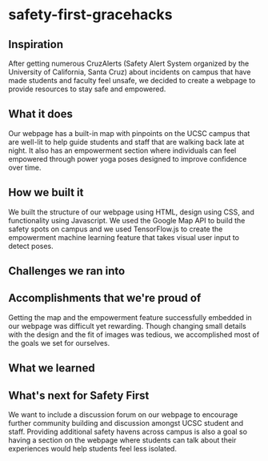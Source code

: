# safety-first-gracehacks

## Inspiration
After getting numerous CruzAlerts (Safety Alert System organized by the University of California, Santa Cruz) about incidents on campus that have made students and faculty feel unsafe, we decided to create a webpage to provide resources to stay safe and empowered. 

## What it does
Our webpage has a built-in map with pinpoints on the UCSC campus that are well-lit to help guide students and staff that are walking back late at night. It also has an empowerment section where individuals can feel empowered through power yoga poses designed to improve confidence over time. 

## How we built it
We built the structure of our webpage using HTML, design using CSS, and functionality using Javascript. We used the Google Map API to build the safety spots on campus and we used TensorFlow.js to create the empowerment machine learning feature that takes visual user input to detect poses. 

## Challenges we ran into


## Accomplishments that we're proud of
Getting the map and the empowerment feature successfully embedded in our webpage was difficult yet rewarding. Though changing small details with the design and the fit of images was tedious, we accomplished most of the goals we set for ourselves. 

## What we learned


## What's next for Safety First
We want to include a discussion forum on our webpage to encourage further community building and discussion amongst UCSC student and staff. Providing additional safety havens across campus is also a goal so having a section on the webpage where students can talk about their experiences would help students feel less isolated. 
